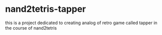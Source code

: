 # nand2tetris-tapper
this is a project dedicated to creating analog of retro game called tapper in the course of nand2tetris
